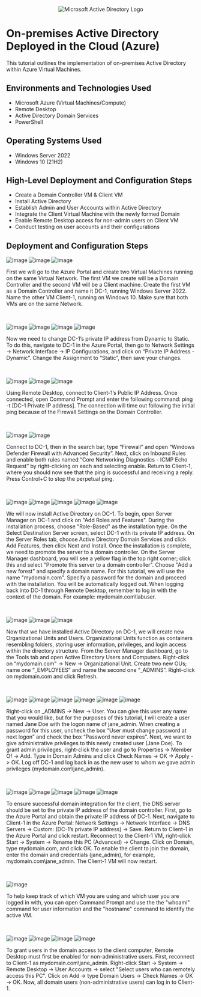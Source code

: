 <p align="center">
<img src="https://i.imgur.com/pU5A58S.png" alt="Microsoft Active Directory Logo"/>
</p>

<h1>On-premises Active Directory Deployed in the Cloud (Azure)</h1>
This tutorial outlines the implementation of on-premises Active Directory within Azure Virtual Machines.<br />


<h2>Environments and Technologies Used</h2>

- Microsoft Azure (Virtual Machines/Compute)
- Remote Desktop
- Active Directory Domain Services
- PowerShell

<h2>Operating Systems Used </h2>

- Windows Server 2022
- Windows 10 (21H2)

<h2>High-Level Deployment and Configuration Steps</h2>

- Create a Domain Controller VM & Client VM
- Install Active Directory
- Establish Admin and User Accounts within Active Directory
- Integrate the Client Virtual Machine with the newly formed Domain
- Enable Remote Desktop access for non-admin users on Client VM
- Conduct testing on user accounts and their configurations

<h2>Deployment and Configuration Steps</h2>

![image](https://github.com/jamstylr/configure-ad/assets/159660523/7f5ac833-16a8-404f-a347-f315ef5ff19b)
![image](https://github.com/jamstylr/configure-ad/assets/159660523/205f6eff-4e08-4c79-ba86-90a1c93ec29c)
![image](https://github.com/jamstylr/configure-ad/assets/159660523/5a4ab74f-add6-4536-9395-c82411fd4fdf)
<p>
First we will go to the Azure Portal and create two Virtual Machines running on the same Virtual Network. The first VM we create will be a Domain Controller and the second VM will be a Client machine. Create the first VM as a Domain Controller and name it DC-1, running Windows Server 2022. Name the other VM Client-1, running on Windows 10. Make sure that both VMs are on the same Network.
</p>
<br />

![image](https://github.com/jamstylr/configure-ad/assets/159660523/611bd5fd-3171-4a7f-9cd5-9270dbde690f)
![image](https://github.com/jamstylr/configure-ad/assets/159660523/f8be014b-78b9-46e7-b27c-cf9cec4ae470)
![image](https://github.com/jamstylr/configure-ad/assets/159660523/6b16f609-f8d9-493d-a444-0b332bc9e8a4)
![image](https://github.com/jamstylr/configure-ad/assets/159660523/adb9b539-c4f1-4428-a3da-71d77a79aae1)
<p>
Now we need to change DC-1’s private IP address from Dynamic to Static. To do this, navigate to DC-1 in the Azure Portal, then go to Network Settings -> Network Interface -> IP Configurations, and click on “Private IP Address - Dynamic”. Change the Assignment to “Static”, then save your changes.
</p>
<br />

![image](https://github.com/jamstylr/configure-ad/assets/159660523/e8d50885-4e61-4ede-bea1-a23786d3b79e)
![image](https://github.com/jamstylr/configure-ad/assets/159660523/0f88868d-07dd-4c61-80a9-0fec64d65e6b)
![image](https://github.com/jamstylr/configure-ad/assets/159660523/e3152a7e-05c0-4f11-a624-a7c4814e07eb)
<p>
Using Remote Desktop, connect to Client-1’s Public IP Address. Once connected, open Command Prompt and enter the following command: ping -t [DC-1 Private IP address]. The connection will time out following the initial ping because of the Firewall Settings on the Domain Controller.
</p>
<br />

![image](https://github.com/jamstylr/configure-ad/assets/159660523/1b241b2e-9c43-433f-80ec-ecd71ee4c38c)
![image](https://github.com/jamstylr/configure-ad/assets/159660523/719bae7d-6b39-4b3c-a56a-fe8ddba322a3)
<p>
Connect to DC-1, then in the search bar, type “Firewall” and open “Windows Defender Firewall with Advanced Security”. Next, click on Inbound Rules and enable both rules named “Core Networking Diagnostics - ICMP Echo Request” by right-clicking on each and selecting enable. Return to Client-1, where you should now see that the ping is successful and receiving a reply. Press Control+C to stop the perpetual ping.
</p>
<br />

![image](https://github.com/jamstylr/configure-ad/assets/159660523/c20035b7-9e60-4631-8315-88ac801e933d)
![image](https://github.com/jamstylr/configure-ad/assets/159660523/e0d8f466-39ca-431d-be13-65a15a3676af)
![image](https://github.com/jamstylr/configure-ad/assets/159660523/e65b5259-585c-423f-96ab-ef626489ff1a)
![image](https://github.com/jamstylr/configure-ad/assets/159660523/6af6dd36-3829-4945-bd9a-c7061ccb8335)
![image](https://github.com/jamstylr/configure-ad/assets/159660523/469c0d7b-7d7d-4b7c-9884-f672c3fca1dc)
<p>
We will now install Active Directory on DC-1. To begin, open Server Manager on DC-1 and click on "Add Roles and Features". During the installation process, choose "Role-Based" as the installation type. On the Select Destination Server screen, select DC-1 with its private IP address. On the Server Roles tab, choose Active Directory Domain Services and click Add Features, then click Next and Install. Once the installation is complete, we need to promote the server to a domain controller. On the Server Manager dashboard, you will see a yellow flag in the top right corner; click this and select "Promote this server to a domain controller". Choose "Add a new forest" and specify a domain name. For this tutorial, we will use the name "mydomain.com". Specify a password for the domain and proceed with the installation. You will be automatically logged out. When logging back into DC-1 through Remote Desktop, remember to log in with the context of the domain. For example: mydomain.com\labuser.
</p>
<br />

![image](https://github.com/jamstylr/configure-ad/assets/159660523/34a2b5b3-080a-410e-a035-09014684bb10)
![image](https://github.com/jamstylr/configure-ad/assets/159660523/2d089568-d299-42b2-9404-32727254decf)
![image](https://github.com/jamstylr/configure-ad/assets/159660523/e40bc1d5-38be-4f0e-9e9e-01cdcf3194dc)
<p>
Now that we have installed Active Directory on DC-1, we will create new Organizational Units and Users. Organizational Units function as containers resembling folders, storing user information, privileges, and login access within the directory structure. From the Server Manager dashboard, go to the Tools tab and open Active Directory Users and Computers. Right-click on “mydomain.com" -> New -> Organizational Unit. Create two new OUs; name one “_EMPLOYEES” and name the second one “_ADMINS”. Right-click on mydomain.com and click Refresh.
</p>
<br />

![image](https://github.com/jamstylr/configure-ad/assets/159660523/2887414c-bd89-4879-82bc-ccb729cea583)
![image](https://github.com/jamstylr/configure-ad/assets/159660523/24c0cc0b-1517-4727-9a7d-4e40297ac309)
![image](https://github.com/jamstylr/configure-ad/assets/159660523/151dcf28-4835-4776-890c-168414ee5da2)
![image](https://github.com/jamstylr/configure-ad/assets/159660523/29d4f809-e229-46e7-baff-4cb5d4987731)
![image](https://github.com/jamstylr/configure-ad/assets/159660523/8031d74f-3a64-4604-b83c-f8090830e818)
![image](https://github.com/jamstylr/configure-ad/assets/159660523/4fe4e4b4-0073-403a-aff2-c3a4bfe77e74)
<p>
Right-click on _ADMINS -> New -> User. You can give this user any name that you would like, but for the purposes of this tutorial, I will create a user named Jane Doe with the logon name of jane_admin. When creating a password for this user, uncheck the box “User must change password at next logon” and check the box “Password never expires”. Next, we want to give administrative privileges to this newly created user (Jane Doe). To grant admin privileges, right-click the user and go to Properties -> Member Of -> Add. Type in Domain Admins and click Check Names -> OK -> Apply -> OK. Log off DC-1 and log back in as the new user to whom we gave admin privileges (mydomain.com\jane_admin).
</p>
<br />

![image](https://github.com/jamstylr/configure-ad/assets/159660523/1dda0deb-4886-49d4-82c5-45f62e1c794f)
![image](https://github.com/jamstylr/configure-ad/assets/159660523/a6e121b9-1232-4d98-ad2b-024281330fae)
![image](https://github.com/jamstylr/configure-ad/assets/159660523/3994054d-e7d8-45eb-8b3a-37e69e239c75)
![image](https://github.com/jamstylr/configure-ad/assets/159660523/4eee0056-5fc9-42e8-a2da-f2137d855d7c)
![image](https://github.com/jamstylr/configure-ad/assets/159660523/b513a606-a91c-4a51-9491-cc7b656e6c18)
<p>
To ensure successful domain integration for the client, the DNS server should be set to the private IP address of the domain controller. First, go to the Azure Portal and obtain the private IP address of DC-1. Next, navigate to Client-1 in the Azure Portal: Network Settings -> Network Interface -> DNS Servers -> Custom: (DC-1’s private IP address) -> Save. Return to Client-1 in the Azure Portal and click restart. Reconnect to the Client-1 VM, right-click Start -> System -> Rename this PC (Advanced) -> Change. Click on Domain, type mydomain.com, and click OK. To enable the client to join the domain, enter the domain and credentials (jane_admin), for example, mydomain.com\jane_admin. The Client-1 VM will now restart.
</p>
<br />

![image](https://github.com/jamstylr/configure-ad/assets/159660523/1f4f8cfd-d441-45a7-9b9b-00333fee0d3e)
<p>
To help keep track of which VM you are using and which user you are logged in with, you can open Command Prompt and use the the "whoami" command for user information and the "hostname" command to identify the active VM.
</p>
<br />

![image](https://github.com/jamstylr/configure-ad/assets/159660523/0deeab5a-c3e8-4539-b3a5-b364fa35df5e)
![image](https://github.com/jamstylr/configure-ad/assets/159660523/2981277d-4d8b-47de-837e-a74f87f64520)
![image](https://github.com/jamstylr/configure-ad/assets/159660523/9937612b-e847-4108-aae9-ff1de309e6c1)
![image](https://github.com/jamstylr/configure-ad/assets/159660523/58ecf7b3-cbd2-4f34-b906-c70cea1c1bea)
<p>
To grant users in the domain access to the client computer, Remote Desktop must first be enabled for non-administrative users. First, reconnect to Client-1 as mydomain.com\jane_admin. Right-click Start -> System -> Remote Desktop -> User Accounts -> select "Select users who can remotely access this PC". Click on Add -> type Domain Users -> Check Names -> OK -> OK. Now, all domain users (non-administrative users) can log in to Client-1.
</p>
<br />
